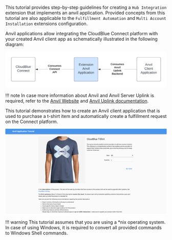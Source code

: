 This tutorial provides step-by-step guidelines for creating a `Hub Integration` extension that implements an anvil application. Provided concepts from this tutorial are also applicable to the `Fulfillment Automation` and `Multi Account Installation` extensions configuration.

Anvil applications allow integrating the CloudBlue Connect platform with your created Anvil client app as schematically illustrated in the following diagram:

![Anvil App Diagram](../../images/tutorials/anvilapp/anvil_app_diagram.png)

!!! note
    In case more information about Anvil and Anvil Server Uplink is required, refer to the [Anvil Website](https://anvil.works) and [Anvil Uplink documentation](https://anvil.works/docs/uplink).

This tutorial demonstrates how to create an Anvil client application that is used to purchase a t-shirt item and automatically create a fulfillment request on the Connect platform. 

![Anvil UI](../../images/tutorials/anvilapp/anvil_ui.png)


!!! warning
    This tutorial assumes that you are using a *nix operating system. In case of using Windows, it is required to convert all provided commands to Windows Shell commands.
